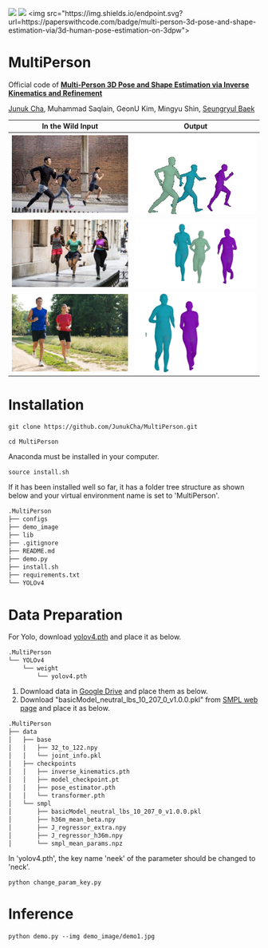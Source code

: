 [<img src="https://img.shields.io/badge/Pytorch-EE4C2C?style=flat-square&logo=pytorch&logoColor=white"/>](https://pytorch.org/)
[<img src="https://img.shields.io/badge/arxiv-2210.1352-B31B1B"/>]([https://pytorch.org](https://arxiv.org/pdf/2210.13529.pdf)/)
<img src="https://img.shields.io/endpoint.svg?url=https://paperswithcode.com/badge/multi-person-3d-pose-and-shape-estimation-via/3d-human-pose-estimation-on-3dpw">

# MultiPerson
Official code of **[Multi-Person 3D Pose and Shape Estimation via Inverse Kinematics and Refinement](https://arxiv.org/pdf/2210.13529.pdf)**

[Junuk Cha](https://sites.google.com/view/junuk-cha/%ED%99%88?authuser=0), Muhammad Saqlain, GeonU Kim, Mingyu Shin, [Seungryul Baek](https://sites.google.com/site/bsrvision00/)

|In the Wild Input|Output|
|:---:|:---:|
|<img src="assets/demo1.jpg"/>|<img src="assets/mesh1.jpg"/>|
|<img src="assets/demo2.jpg"/>|<img src="assets/mesh2.jpg"/>|
|<img src="assets/demo3.jpg"/>|<img src="assets/mesh3.jpg"/>|


# Installation
```
git clone https://github.com/JunukCha/MultiPerson.git
```

```
cd MultiPerson
```
Anaconda must be installed in your computer.

```
source install.sh
```

If it has been installed well so far, it has a folder tree structure as shown below and your virtual environment name is set to 'MultiPerson'. 
```
.MultiPerson
├── configs
├── demo_image
├── lib
├── .gitignore
├── README.md
├── demo.py
├── install.sh
├── requirements.txt
└── YOLOv4
```

# Data Preparation
For Yolo, download [yolov4.pth](https://drive.google.com/open?id=1wv_LiFeCRYwtpkqREPeI13-gPELBDwuJ) and place it as below.
```
.MultiPerson
└── YOLOv4
    └── weight
        └── yolov4.pth
```

1. Download data in [Google Drive](https://drive.google.com/drive/folders/1n-RAw6XWdDPPQT-vJfyCv9_A7KbYTWOw?usp=sharing) and place them as below.
2. Download "basicModel_neutral_lbs_10_207_0_v1.0.0.pkl" from [SMPL web page](https://smpl.is.tue.mpg.de/) and place it as below.

```
.MultiPerson
├── data
│   ├── base
│   │   ├── 32_to_122.npy
│   │   └── joint_info.pkl
│   ├── checkpoints
│   │   ├── inverse_kinematics.pth
│   │   ├── model_checkpoint.pt
│   │   ├── pose_estimator.pth
│   │   └── transformer.pth
│   └── smpl
│       ├── basicModel_neutral_lbs_10_207_0_v1.0.0.pkl
│       ├── h36m_mean_beta.npy
│       ├── J_regressor_extra.npy
│       ├── J_regressor_h36m.npy
│       └── smpl_mean_params.npz
```

In 'yolov4.pth', the key name 'neek' of the parameter should be changed to 'neck'.
```
python change_param_key.py
```

# Inference
```
python demo.py --img demo_image/demo1.jpg
```
